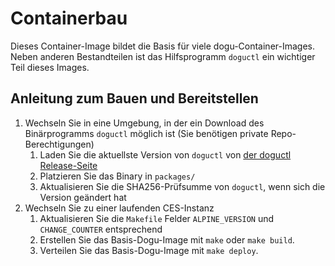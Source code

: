 # Containerbau

Dieses Container-Image bildet die Basis für viele dogu-Container-Images. Neben anderen Bestandteilen ist das Hilfsprogramm `doguctl` ein wichtiger Teil dieses Images.

## Anleitung zum Bauen und Bereitstellen

1. Wechseln Sie in eine Umgebung, in der ein Download des Binärprogramms `doguctl` möglich ist (Sie benötigen private Repo-Berechtigungen)
   1. Laden Sie die aktuellste Version von `doguctl` von [der doguctl Release-Seite](https://github.com/cloudogu/doguctl/releases)
   2. Platzieren Sie das Binary in `packages/`
   3. Aktualisieren Sie die SHA256-Prüfsumme von `doguctl`, wenn sich die Version geändert hat
2. Wechseln Sie zu einer laufenden CES-Instanz
   1. Aktualisieren Sie die `Makefile` Felder `ALPINE_VERSION` und `CHANGE_COUNTER` entsprechend
   2. Erstellen Sie das Basis-Dogu-Image mit `make` oder `make build`.
   3. Verteilen Sie das Basis-Dogu-Image mit `make deploy`.
